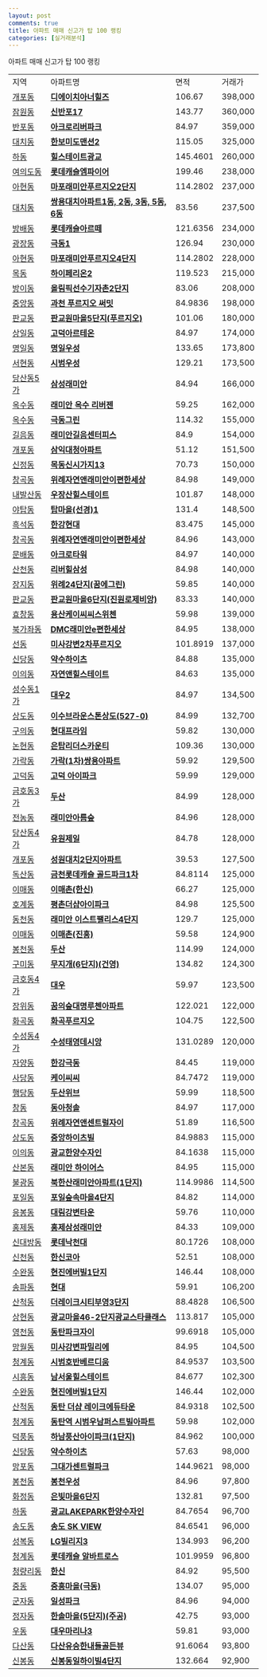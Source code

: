 ```yaml
---
layout: post
comments: true
title: 아파트 매매 신고가 탑 100 랭킹
categories: [실거래분석]
---
```


아파트 매매 신고가 탑 100 랭킹

<table>
  <tr>
    <td>지역</td>
    <td>아파트명</td>
    <td>면적</td>
    <td>거래가</td>
  </tr>

  <tr>
    <td><a href="/실거래가/2021/06/18/11680.html">개포동</a></td>
    <td style="font-weight: bold;"><a href="https://search.naver.com/search.naver?query=개포동 디에이치아너힐즈">디에이치아너힐즈</a></td>
    <td>106.67</td>
    <td>398,000</td>
  </tr>

  <tr>
    <td><a href="/실거래가/2021/06/18/11650.html">잠원동</a></td>
    <td style="font-weight: bold;"><a href="https://search.naver.com/search.naver?query=잠원동 신반포17">신반포17</a></td>
    <td>143.77</td>
    <td>360,000</td>
  </tr>

  <tr>
    <td><a href="/실거래가/2021/06/18/11650.html">반포동</a></td>
    <td style="font-weight: bold;"><a href="https://search.naver.com/search.naver?query=반포동 아크로리버파크">아크로리버파크</a></td>
    <td>84.97</td>
    <td>359,000</td>
  </tr>

  <tr>
    <td><a href="/실거래가/2021/06/18/11680.html">대치동</a></td>
    <td style="font-weight: bold;"><a href="https://search.naver.com/search.naver?query=대치동 한보미도맨션2">한보미도맨션2</a></td>
    <td>115.05</td>
    <td>325,000</td>
  </tr>

  <tr>
    <td><a href="/실거래가/2021/06/18/41117.html">하동</a></td>
    <td style="font-weight: bold;"><a href="https://search.naver.com/search.naver?query=하동 힐스테이트광교">힐스테이트광교</a></td>
    <td>145.4601</td>
    <td>260,000</td>
  </tr>

  <tr>
    <td><a href="/실거래가/2021/06/18/11560.html">여의도동</a></td>
    <td style="font-weight: bold;"><a href="https://search.naver.com/search.naver?query=여의도동 롯데캐슬엠파이어">롯데캐슬엠파이어</a></td>
    <td>199.46</td>
    <td>238,000</td>
  </tr>

  <tr>
    <td><a href="/실거래가/2021/06/18/11440.html">아현동</a></td>
    <td style="font-weight: bold;"><a href="https://search.naver.com/search.naver?query=아현동 마포래미안푸르지오2단지">마포래미안푸르지오2단지</a></td>
    <td>114.2802</td>
    <td>237,000</td>
  </tr>

  <tr>
    <td><a href="/실거래가/2021/06/18/11680.html">대치동</a></td>
    <td style="font-weight: bold;"><a href="https://search.naver.com/search.naver?query=대치동 쌍용대치아파트1동, 2동, 3동, 5동, 6동">쌍용대치아파트1동, 2동, 3동, 5동, 6동</a></td>
    <td>83.56</td>
    <td>237,500</td>
  </tr>

  <tr>
    <td><a href="/실거래가/2021/06/18/11650.html">방배동</a></td>
    <td style="font-weight: bold;"><a href="https://search.naver.com/search.naver?query=방배동 롯데캐슬아르떼">롯데캐슬아르떼</a></td>
    <td>121.6356</td>
    <td>234,000</td>
  </tr>

  <tr>
    <td><a href="/실거래가/2021/06/18/11215.html">광장동</a></td>
    <td style="font-weight: bold;"><a href="https://search.naver.com/search.naver?query=광장동 극동1">극동1</a></td>
    <td>126.94</td>
    <td>230,000</td>
  </tr>

  <tr>
    <td><a href="/실거래가/2021/06/18/11440.html">아현동</a></td>
    <td style="font-weight: bold;"><a href="https://search.naver.com/search.naver?query=아현동 마포래미안푸르지오4단지">마포래미안푸르지오4단지</a></td>
    <td>114.2802</td>
    <td>228,000</td>
  </tr>

  <tr>
    <td><a href="/실거래가/2021/06/18/11470.html">목동</a></td>
    <td style="font-weight: bold;"><a href="https://search.naver.com/search.naver?query=목동 하이페리온2">하이페리온2</a></td>
    <td>119.523</td>
    <td>215,000</td>
  </tr>

  <tr>
    <td><a href="/실거래가/2021/06/18/11710.html">방이동</a></td>
    <td style="font-weight: bold;"><a href="https://search.naver.com/search.naver?query=방이동 올림픽선수기자촌2단지">올림픽선수기자촌2단지</a></td>
    <td>83.06</td>
    <td>208,000</td>
  </tr>

  <tr>
    <td><a href="/실거래가/2021/06/18/41290.html">중앙동</a></td>
    <td style="font-weight: bold;"><a href="https://search.naver.com/search.naver?query=중앙동 과천 푸르지오 써밋">과천 푸르지오 써밋</a></td>
    <td>84.9836</td>
    <td>198,000</td>
  </tr>

  <tr>
    <td><a href="/실거래가/2021/06/18/41135.html">판교동</a></td>
    <td style="font-weight: bold;"><a href="https://search.naver.com/search.naver?query=판교동 판교원마을5단지(푸르지오)">판교원마을5단지(푸르지오)</a></td>
    <td>101.06</td>
    <td>180,000</td>
  </tr>

  <tr>
    <td><a href="/실거래가/2021/06/18/11740.html">상일동</a></td>
    <td style="font-weight: bold;"><a href="https://search.naver.com/search.naver?query=상일동 고덕아르테온">고덕아르테온</a></td>
    <td>84.97</td>
    <td>174,000</td>
  </tr>

  <tr>
    <td><a href="/실거래가/2021/06/18/11740.html">명일동</a></td>
    <td style="font-weight: bold;"><a href="https://search.naver.com/search.naver?query=명일동 명일우성">명일우성</a></td>
    <td>133.65</td>
    <td>173,800</td>
  </tr>

  <tr>
    <td><a href="/실거래가/2021/06/18/41135.html">서현동</a></td>
    <td style="font-weight: bold;"><a href="https://search.naver.com/search.naver?query=서현동 시범우성">시범우성</a></td>
    <td>129.21</td>
    <td>173,500</td>
  </tr>

  <tr>
    <td><a href="/실거래가/2021/06/18/11560.html">당산동5가</a></td>
    <td style="font-weight: bold;"><a href="https://search.naver.com/search.naver?query=당산동5가 삼성래미안">삼성래미안</a></td>
    <td>84.94</td>
    <td>166,000</td>
  </tr>

  <tr>
    <td><a href="/실거래가/2021/06/18/11200.html">옥수동</a></td>
    <td style="font-weight: bold;"><a href="https://search.naver.com/search.naver?query=옥수동 래미안 옥수 리버젠">래미안 옥수 리버젠</a></td>
    <td>59.25</td>
    <td>162,000</td>
  </tr>

  <tr>
    <td><a href="/실거래가/2021/06/18/11200.html">옥수동</a></td>
    <td style="font-weight: bold;"><a href="https://search.naver.com/search.naver?query=옥수동 극동그린">극동그린</a></td>
    <td>114.32</td>
    <td>155,000</td>
  </tr>

  <tr>
    <td><a href="/실거래가/2021/06/18/11290.html">길음동</a></td>
    <td style="font-weight: bold;"><a href="https://search.naver.com/search.naver?query=길음동 래미안길음센터피스">래미안길음센터피스</a></td>
    <td>84.9</td>
    <td>154,000</td>
  </tr>

  <tr>
    <td><a href="/실거래가/2021/06/18/11680.html">개포동</a></td>
    <td style="font-weight: bold;"><a href="https://search.naver.com/search.naver?query=개포동 삼익대청아파트">삼익대청아파트</a></td>
    <td>51.12</td>
    <td>151,500</td>
  </tr>

  <tr>
    <td><a href="/실거래가/2021/06/18/11470.html">신정동</a></td>
    <td style="font-weight: bold;"><a href="https://search.naver.com/search.naver?query=신정동 목동신시가지13">목동신시가지13</a></td>
    <td>70.73</td>
    <td>150,000</td>
  </tr>

  <tr>
    <td><a href="/실거래가/2021/06/18/41131.html">창곡동</a></td>
    <td style="font-weight: bold;"><a href="https://search.naver.com/search.naver?query=창곡동 위례자연앤래미안이편한세상">위례자연앤래미안이편한세상</a></td>
    <td>84.98</td>
    <td>149,000</td>
  </tr>

  <tr>
    <td><a href="/실거래가/2021/06/18/11500.html">내발산동</a></td>
    <td style="font-weight: bold;"><a href="https://search.naver.com/search.naver?query=내발산동 우장산힐스테이트">우장산힐스테이트</a></td>
    <td>101.87</td>
    <td>148,000</td>
  </tr>

  <tr>
    <td><a href="/실거래가/2021/06/18/41135.html">야탑동</a></td>
    <td style="font-weight: bold;"><a href="https://search.naver.com/search.naver?query=야탑동 탑마을(선경)1">탑마을(선경)1</a></td>
    <td>131.4</td>
    <td>148,500</td>
  </tr>

  <tr>
    <td><a href="/실거래가/2021/06/18/11590.html">흑석동</a></td>
    <td style="font-weight: bold;"><a href="https://search.naver.com/search.naver?query=흑석동 한강현대">한강현대</a></td>
    <td>83.475</td>
    <td>145,000</td>
  </tr>

  <tr>
    <td><a href="/실거래가/2021/06/18/41131.html">창곡동</a></td>
    <td style="font-weight: bold;"><a href="https://search.naver.com/search.naver?query=창곡동 위례자연앤래미안이편한세상">위례자연앤래미안이편한세상</a></td>
    <td>84.96</td>
    <td>143,000</td>
  </tr>

  <tr>
    <td><a href="/실거래가/2021/06/18/11170.html">문배동</a></td>
    <td style="font-weight: bold;"><a href="https://search.naver.com/search.naver?query=문배동 아크로타워">아크로타워</a></td>
    <td>84.97</td>
    <td>140,000</td>
  </tr>

  <tr>
    <td><a href="/실거래가/2021/06/18/11170.html">산천동</a></td>
    <td style="font-weight: bold;"><a href="https://search.naver.com/search.naver?query=산천동 리버힐삼성">리버힐삼성</a></td>
    <td>84.98</td>
    <td>140,000</td>
  </tr>

  <tr>
    <td><a href="/실거래가/2021/06/18/11710.html">장지동</a></td>
    <td style="font-weight: bold;"><a href="https://search.naver.com/search.naver?query=장지동 위례24단지(꿈에그린)">위례24단지(꿈에그린)</a></td>
    <td>59.85</td>
    <td>140,000</td>
  </tr>

  <tr>
    <td><a href="/실거래가/2021/06/18/41135.html">판교동</a></td>
    <td style="font-weight: bold;"><a href="https://search.naver.com/search.naver?query=판교동 판교원마을6단지(진원로제비앙)">판교원마을6단지(진원로제비앙)</a></td>
    <td>83.33</td>
    <td>140,000</td>
  </tr>

  <tr>
    <td><a href="/실거래가/2021/06/18/11170.html">효창동</a></td>
    <td style="font-weight: bold;"><a href="https://search.naver.com/search.naver?query=효창동 용산케이씨씨스위첸">용산케이씨씨스위첸</a></td>
    <td>59.98</td>
    <td>139,000</td>
  </tr>

  <tr>
    <td><a href="/실거래가/2021/06/18/11410.html">북가좌동</a></td>
    <td style="font-weight: bold;"><a href="https://search.naver.com/search.naver?query=북가좌동 DMC래미안e편한세상">DMC래미안e편한세상</a></td>
    <td>84.95</td>
    <td>138,000</td>
  </tr>

  <tr>
    <td><a href="/실거래가/2021/06/18/41450.html">선동</a></td>
    <td style="font-weight: bold;"><a href="https://search.naver.com/search.naver?query=선동 미사강변2차푸르지오">미사강변2차푸르지오</a></td>
    <td>101.8919</td>
    <td>137,000</td>
  </tr>

  <tr>
    <td><a href="/실거래가/2021/06/18/11140.html">신당동</a></td>
    <td style="font-weight: bold;"><a href="https://search.naver.com/search.naver?query=신당동 약수하이츠">약수하이츠</a></td>
    <td>84.88</td>
    <td>135,000</td>
  </tr>

  <tr>
    <td><a href="/실거래가/2021/06/18/41117.html">이의동</a></td>
    <td style="font-weight: bold;"><a href="https://search.naver.com/search.naver?query=이의동 자연앤힐스테이트">자연앤힐스테이트</a></td>
    <td>84.63</td>
    <td>135,000</td>
  </tr>

  <tr>
    <td><a href="/실거래가/2021/06/18/11200.html">성수동1가</a></td>
    <td style="font-weight: bold;"><a href="https://search.naver.com/search.naver?query=성수동1가 대우2">대우2</a></td>
    <td>84.97</td>
    <td>134,500</td>
  </tr>

  <tr>
    <td><a href="/실거래가/2021/06/18/11590.html">상도동</a></td>
    <td style="font-weight: bold;"><a href="https://search.naver.com/search.naver?query=상도동 이수브라운스톤상도(527-0)">이수브라운스톤상도(527-0)</a></td>
    <td>84.99</td>
    <td>132,700</td>
  </tr>

  <tr>
    <td><a href="/실거래가/2021/06/18/11215.html">구의동</a></td>
    <td style="font-weight: bold;"><a href="https://search.naver.com/search.naver?query=구의동 현대프라임">현대프라임</a></td>
    <td>59.82</td>
    <td>130,000</td>
  </tr>

  <tr>
    <td><a href="/실거래가/2021/06/18/11680.html">논현동</a></td>
    <td style="font-weight: bold;"><a href="https://search.naver.com/search.naver?query=논현동 은탑리더스카운티">은탑리더스카운티</a></td>
    <td>109.36</td>
    <td>130,000</td>
  </tr>

  <tr>
    <td><a href="/실거래가/2021/06/18/11710.html">가락동</a></td>
    <td style="font-weight: bold;"><a href="https://search.naver.com/search.naver?query=가락동 가락(1차)쌍용아파트">가락(1차)쌍용아파트</a></td>
    <td>59.92</td>
    <td>129,500</td>
  </tr>

  <tr>
    <td><a href="/실거래가/2021/06/18/11740.html">고덕동</a></td>
    <td style="font-weight: bold;"><a href="https://search.naver.com/search.naver?query=고덕동 고덕 아이파크">고덕 아이파크</a></td>
    <td>59.99</td>
    <td>129,000</td>
  </tr>

  <tr>
    <td><a href="/실거래가/2021/06/18/11200.html">금호동3가</a></td>
    <td style="font-weight: bold;"><a href="https://search.naver.com/search.naver?query=금호동3가 두산">두산</a></td>
    <td>84.99</td>
    <td>128,000</td>
  </tr>

  <tr>
    <td><a href="/실거래가/2021/06/18/11230.html">전농동</a></td>
    <td style="font-weight: bold;"><a href="https://search.naver.com/search.naver?query=전농동 래미안아름숲">래미안아름숲</a></td>
    <td>84.96</td>
    <td>128,000</td>
  </tr>

  <tr>
    <td><a href="/실거래가/2021/06/18/11560.html">당산동4가</a></td>
    <td style="font-weight: bold;"><a href="https://search.naver.com/search.naver?query=당산동4가 유원제일">유원제일</a></td>
    <td>84.78</td>
    <td>128,000</td>
  </tr>

  <tr>
    <td><a href="/실거래가/2021/06/18/11680.html">개포동</a></td>
    <td style="font-weight: bold;"><a href="https://search.naver.com/search.naver?query=개포동 성원대치2단지아파트">성원대치2단지아파트</a></td>
    <td>39.53</td>
    <td>127,500</td>
  </tr>

  <tr>
    <td><a href="/실거래가/2021/06/18/11545.html">독산동</a></td>
    <td style="font-weight: bold;"><a href="https://search.naver.com/search.naver?query=독산동 금천롯데캐슬 골드파크1차">금천롯데캐슬 골드파크1차</a></td>
    <td>84.8114</td>
    <td>125,000</td>
  </tr>

  <tr>
    <td><a href="/실거래가/2021/06/18/41135.html">이매동</a></td>
    <td style="font-weight: bold;"><a href="https://search.naver.com/search.naver?query=이매동 이매촌(한신)">이매촌(한신)</a></td>
    <td>66.27</td>
    <td>125,000</td>
  </tr>

  <tr>
    <td><a href="/실거래가/2021/06/18/41173.html">호계동</a></td>
    <td style="font-weight: bold;"><a href="https://search.naver.com/search.naver?query=호계동 평촌더샵아이파크">평촌더샵아이파크</a></td>
    <td>84.98</td>
    <td>125,500</td>
  </tr>

  <tr>
    <td><a href="/실거래가/2021/06/18/41465.html">동천동</a></td>
    <td style="font-weight: bold;"><a href="https://search.naver.com/search.naver?query=동천동 래미안 이스트팰리스4단지">래미안 이스트팰리스4단지</a></td>
    <td>129.7</td>
    <td>125,000</td>
  </tr>

  <tr>
    <td><a href="/실거래가/2021/06/18/41135.html">이매동</a></td>
    <td style="font-weight: bold;"><a href="https://search.naver.com/search.naver?query=이매동 이매촌(진흥)">이매촌(진흥)</a></td>
    <td>59.58</td>
    <td>124,900</td>
  </tr>

  <tr>
    <td><a href="/실거래가/2021/06/18/11620.html">봉천동</a></td>
    <td style="font-weight: bold;"><a href="https://search.naver.com/search.naver?query=봉천동 두산">두산</a></td>
    <td>114.99</td>
    <td>124,000</td>
  </tr>

  <tr>
    <td><a href="/실거래가/2021/06/18/41135.html">구미동</a></td>
    <td style="font-weight: bold;"><a href="https://search.naver.com/search.naver?query=구미동 무지개(6단지)(건영)">무지개(6단지)(건영)</a></td>
    <td>134.82</td>
    <td>124,300</td>
  </tr>

  <tr>
    <td><a href="/실거래가/2021/06/18/11200.html">금호동4가</a></td>
    <td style="font-weight: bold;"><a href="https://search.naver.com/search.naver?query=금호동4가 대우">대우</a></td>
    <td>59.97</td>
    <td>123,500</td>
  </tr>

  <tr>
    <td><a href="/실거래가/2021/06/18/11290.html">장위동</a></td>
    <td style="font-weight: bold;"><a href="https://search.naver.com/search.naver?query=장위동 꿈의숲대명루첸아파트">꿈의숲대명루첸아파트</a></td>
    <td>122.021</td>
    <td>122,000</td>
  </tr>

  <tr>
    <td><a href="/실거래가/2021/06/18/11500.html">화곡동</a></td>
    <td style="font-weight: bold;"><a href="https://search.naver.com/search.naver?query=화곡동 화곡푸르지오">화곡푸르지오</a></td>
    <td>104.75</td>
    <td>122,500</td>
  </tr>

  <tr>
    <td><a href="/실거래가/2021/06/18/27260.html">수성동4가</a></td>
    <td style="font-weight: bold;"><a href="https://search.naver.com/search.naver?query=수성동4가 수성태영데시앙">수성태영데시앙</a></td>
    <td>131.0289</td>
    <td>120,000</td>
  </tr>

  <tr>
    <td><a href="/실거래가/2021/06/18/11215.html">자양동</a></td>
    <td style="font-weight: bold;"><a href="https://search.naver.com/search.naver?query=자양동 한강극동">한강극동</a></td>
    <td>84.45</td>
    <td>119,000</td>
  </tr>

  <tr>
    <td><a href="/실거래가/2021/06/18/11590.html">사당동</a></td>
    <td style="font-weight: bold;"><a href="https://search.naver.com/search.naver?query=사당동 케이씨씨">케이씨씨</a></td>
    <td>84.7472</td>
    <td>119,000</td>
  </tr>

  <tr>
    <td><a href="/실거래가/2021/06/18/11200.html">행당동</a></td>
    <td style="font-weight: bold;"><a href="https://search.naver.com/search.naver?query=행당동 두산위브">두산위브</a></td>
    <td>59.99</td>
    <td>118,500</td>
  </tr>

  <tr>
    <td><a href="/실거래가/2021/06/18/11320.html">창동</a></td>
    <td style="font-weight: bold;"><a href="https://search.naver.com/search.naver?query=창동 동아청솔">동아청솔</a></td>
    <td>84.97</td>
    <td>117,000</td>
  </tr>

  <tr>
    <td><a href="/실거래가/2021/06/18/41131.html">창곡동</a></td>
    <td style="font-weight: bold;"><a href="https://search.naver.com/search.naver?query=창곡동 위례자연앤센트럴자이">위례자연앤센트럴자이</a></td>
    <td>51.89</td>
    <td>116,500</td>
  </tr>

  <tr>
    <td><a href="/실거래가/2021/06/18/11590.html">상도동</a></td>
    <td style="font-weight: bold;"><a href="https://search.naver.com/search.naver?query=상도동 중앙하이츠빌">중앙하이츠빌</a></td>
    <td>84.9883</td>
    <td>115,000</td>
  </tr>

  <tr>
    <td><a href="/실거래가/2021/06/18/41117.html">이의동</a></td>
    <td style="font-weight: bold;"><a href="https://search.naver.com/search.naver?query=이의동 광교한양수자인">광교한양수자인</a></td>
    <td>84.1638</td>
    <td>115,000</td>
  </tr>

  <tr>
    <td><a href="/실거래가/2021/06/18/41410.html">산본동</a></td>
    <td style="font-weight: bold;"><a href="https://search.naver.com/search.naver?query=산본동 래미안 하이어스">래미안 하이어스</a></td>
    <td>84.95</td>
    <td>115,000</td>
  </tr>

  <tr>
    <td><a href="/실거래가/2021/06/18/11380.html">불광동</a></td>
    <td style="font-weight: bold;"><a href="https://search.naver.com/search.naver?query=불광동 북한산래미안아파트(1단지)">북한산래미안아파트(1단지)</a></td>
    <td>114.9986</td>
    <td>114,500</td>
  </tr>

  <tr>
    <td><a href="/실거래가/2021/06/18/41430.html">포일동</a></td>
    <td style="font-weight: bold;"><a href="https://search.naver.com/search.naver?query=포일동 포일숲속마을4단지">포일숲속마을4단지</a></td>
    <td>84.82</td>
    <td>114,000</td>
  </tr>

  <tr>
    <td><a href="/실거래가/2021/06/18/11200.html">응봉동</a></td>
    <td style="font-weight: bold;"><a href="https://search.naver.com/search.naver?query=응봉동 대림강변타운">대림강변타운</a></td>
    <td>59.76</td>
    <td>110,000</td>
  </tr>

  <tr>
    <td><a href="/실거래가/2021/06/18/11410.html">홍제동</a></td>
    <td style="font-weight: bold;"><a href="https://search.naver.com/search.naver?query=홍제동 홍제삼성래미안">홍제삼성래미안</a></td>
    <td>84.33</td>
    <td>109,000</td>
  </tr>

  <tr>
    <td><a href="/실거래가/2021/06/18/11590.html">신대방동</a></td>
    <td style="font-weight: bold;"><a href="https://search.naver.com/search.naver?query=신대방동 롯데낙천대">롯데낙천대</a></td>
    <td>80.1726</td>
    <td>108,000</td>
  </tr>

  <tr>
    <td><a href="/실거래가/2021/06/18/11710.html">신천동</a></td>
    <td style="font-weight: bold;"><a href="https://search.naver.com/search.naver?query=신천동 한신코아">한신코아</a></td>
    <td>52.51</td>
    <td>108,000</td>
  </tr>

  <tr>
    <td><a href="/실거래가/2021/06/18/29200.html">수완동</a></td>
    <td style="font-weight: bold;"><a href="https://search.naver.com/search.naver?query=수완동 현진에버빌1단지">현진에버빌1단지</a></td>
    <td>146.44</td>
    <td>108,000</td>
  </tr>

  <tr>
    <td><a href="/실거래가/2021/06/18/11710.html">송파동</a></td>
    <td style="font-weight: bold;"><a href="https://search.naver.com/search.naver?query=송파동 현대">현대</a></td>
    <td>59.91</td>
    <td>106,200</td>
  </tr>

  <tr>
    <td><a href="/실거래가/2021/06/18/41590.html">산척동</a></td>
    <td style="font-weight: bold;"><a href="https://search.naver.com/search.naver?query=산척동 더레이크시티부영3단지">더레이크시티부영3단지</a></td>
    <td>88.4828</td>
    <td>106,500</td>
  </tr>

  <tr>
    <td><a href="/실거래가/2021/06/18/41465.html">상현동</a></td>
    <td style="font-weight: bold;"><a href="https://search.naver.com/search.naver?query=상현동 광교마을46-2단지광교스타클래스">광교마을46-2단지광교스타클래스</a></td>
    <td>113.817</td>
    <td>105,000</td>
  </tr>

  <tr>
    <td><a href="/실거래가/2021/06/18/41590.html">영천동</a></td>
    <td style="font-weight: bold;"><a href="https://search.naver.com/search.naver?query=영천동 동탄파크자이">동탄파크자이</a></td>
    <td>99.6918</td>
    <td>105,000</td>
  </tr>

  <tr>
    <td><a href="/실거래가/2021/06/18/41450.html">망월동</a></td>
    <td style="font-weight: bold;"><a href="https://search.naver.com/search.naver?query=망월동 미사강변파밀리에">미사강변파밀리에</a></td>
    <td>84.95</td>
    <td>104,500</td>
  </tr>

  <tr>
    <td><a href="/실거래가/2021/06/18/41590.html">청계동</a></td>
    <td style="font-weight: bold;"><a href="https://search.naver.com/search.naver?query=청계동 시범호반베르디움">시범호반베르디움</a></td>
    <td>84.9537</td>
    <td>103,500</td>
  </tr>

  <tr>
    <td><a href="/실거래가/2021/06/18/11545.html">시흥동</a></td>
    <td style="font-weight: bold;"><a href="https://search.naver.com/search.naver?query=시흥동 남서울힐스테이트">남서울힐스테이트</a></td>
    <td>84.677</td>
    <td>102,300</td>
  </tr>

  <tr>
    <td><a href="/실거래가/2021/06/18/29200.html">수완동</a></td>
    <td style="font-weight: bold;"><a href="https://search.naver.com/search.naver?query=수완동 현진에버빌1단지">현진에버빌1단지</a></td>
    <td>146.44</td>
    <td>102,000</td>
  </tr>

  <tr>
    <td><a href="/실거래가/2021/06/18/41590.html">산척동</a></td>
    <td style="font-weight: bold;"><a href="https://search.naver.com/search.naver?query=산척동 동탄 더샵 레이크에듀타운">동탄 더샵 레이크에듀타운</a></td>
    <td>84.9318</td>
    <td>102,500</td>
  </tr>

  <tr>
    <td><a href="/실거래가/2021/06/18/41590.html">청계동</a></td>
    <td style="font-weight: bold;"><a href="https://search.naver.com/search.naver?query=청계동 동탄역 시범우남퍼스트빌아파트">동탄역 시범우남퍼스트빌아파트</a></td>
    <td>59.98</td>
    <td>102,000</td>
  </tr>

  <tr>
    <td><a href="/실거래가/2021/06/18/41450.html">덕풍동</a></td>
    <td style="font-weight: bold;"><a href="https://search.naver.com/search.naver?query=덕풍동 하남풍산아이파크(1단지)">하남풍산아이파크(1단지)</a></td>
    <td>84.962</td>
    <td>100,000</td>
  </tr>

  <tr>
    <td><a href="/실거래가/2021/06/18/11140.html">신당동</a></td>
    <td style="font-weight: bold;"><a href="https://search.naver.com/search.naver?query=신당동 약수하이츠">약수하이츠</a></td>
    <td>57.63</td>
    <td>98,000</td>
  </tr>

  <tr>
    <td><a href="/실거래가/2021/06/18/41117.html">망포동</a></td>
    <td style="font-weight: bold;"><a href="https://search.naver.com/search.naver?query=망포동 그대가센트럴파크">그대가센트럴파크</a></td>
    <td>144.9621</td>
    <td>98,000</td>
  </tr>

  <tr>
    <td><a href="/실거래가/2021/06/18/11620.html">봉천동</a></td>
    <td style="font-weight: bold;"><a href="https://search.naver.com/search.naver?query=봉천동 봉천우성">봉천우성</a></td>
    <td>84.96</td>
    <td>97,800</td>
  </tr>

  <tr>
    <td><a href="/실거래가/2021/06/18/41281.html">화정동</a></td>
    <td style="font-weight: bold;"><a href="https://search.naver.com/search.naver?query=화정동 은빛마을6단지">은빛마을6단지</a></td>
    <td>132.81</td>
    <td>97,500</td>
  </tr>

  <tr>
    <td><a href="/실거래가/2021/06/18/41117.html">하동</a></td>
    <td style="font-weight: bold;"><a href="https://search.naver.com/search.naver?query=하동 광교LAKEPARK한양수자인">광교LAKEPARK한양수자인</a></td>
    <td>84.7654</td>
    <td>96,700</td>
  </tr>

  <tr>
    <td><a href="/실거래가/2021/06/18/28185.html">송도동</a></td>
    <td style="font-weight: bold;"><a href="https://search.naver.com/search.naver?query=송도동 송도 SK VIEW">송도 SK VIEW</a></td>
    <td>84.6541</td>
    <td>96,000</td>
  </tr>

  <tr>
    <td><a href="/실거래가/2021/06/18/41465.html">성복동</a></td>
    <td style="font-weight: bold;"><a href="https://search.naver.com/search.naver?query=성복동 LG빌리지3">LG빌리지3</a></td>
    <td>134.993</td>
    <td>96,200</td>
  </tr>

  <tr>
    <td><a href="/실거래가/2021/06/18/41590.html">청계동</a></td>
    <td style="font-weight: bold;"><a href="https://search.naver.com/search.naver?query=청계동 롯데캐슬 알바트로스">롯데캐슬 알바트로스</a></td>
    <td>101.9959</td>
    <td>96,800</td>
  </tr>

  <tr>
    <td><a href="/실거래가/2021/06/18/11230.html">청량리동</a></td>
    <td style="font-weight: bold;"><a href="https://search.naver.com/search.naver?query=청량리동 한신">한신</a></td>
    <td>84.92</td>
    <td>95,500</td>
  </tr>

  <tr>
    <td><a href="/실거래가/2021/06/18/41190.html">중동</a></td>
    <td style="font-weight: bold;"><a href="https://search.naver.com/search.naver?query=중동 중흥마을(극동)">중흥마을(극동)</a></td>
    <td>134.07</td>
    <td>95,000</td>
  </tr>

  <tr>
    <td><a href="/실거래가/2021/06/18/11215.html">군자동</a></td>
    <td style="font-weight: bold;"><a href="https://search.naver.com/search.naver?query=군자동 일성파크">일성파크</a></td>
    <td>84.96</td>
    <td>94,000</td>
  </tr>

  <tr>
    <td><a href="/실거래가/2021/06/18/41135.html">정자동</a></td>
    <td style="font-weight: bold;"><a href="https://search.naver.com/search.naver?query=정자동 한솔마을(5단지)(주공)">한솔마을(5단지)(주공)</a></td>
    <td>42.75</td>
    <td>93,000</td>
  </tr>

  <tr>
    <td><a href="/실거래가/2021/06/18/26350.html">우동</a></td>
    <td style="font-weight: bold;"><a href="https://search.naver.com/search.naver?query=우동 대우마리나3">대우마리나3</a></td>
    <td>59.81</td>
    <td>93,000</td>
  </tr>

  <tr>
    <td><a href="/실거래가/2021/06/18/41360.html">다산동</a></td>
    <td style="font-weight: bold;"><a href="https://search.naver.com/search.naver?query=다산동 다산유승한내들골든뷰">다산유승한내들골든뷰</a></td>
    <td>91.6064</td>
    <td>93,800</td>
  </tr>

  <tr>
    <td><a href="/실거래가/2021/06/18/41465.html">신봉동</a></td>
    <td style="font-weight: bold;"><a href="https://search.naver.com/search.naver?query=신봉동 신봉동일하이빌4단지">신봉동일하이빌4단지</a></td>
    <td>132.664</td>
    <td>92,900</td>
  </tr>

</table>

